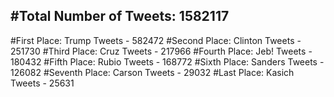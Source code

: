 #Total Number of Tweets: 1582117 
---
#First Place: Trump Tweets - 582472
#Second Place: Clinton Tweets - 251730
#Third Place: Cruz Tweets - 217966
#Fourth Place: Jeb! Tweets - 180432
#Fifth Place: Rubio Tweets - 168772
#Sixth Place: Sanders Tweets - 126082
#Seventh Place: Carson Tweets - 29032
#Last Place: Kasich Tweets - 25631
